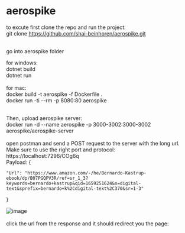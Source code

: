 # aerospike
to excute first clone the repo and run the project: <br />
git clone https://github.com/shai-beinhoren/aerospike.git <br /> <br />

go into aerospike folder <br />

for windows: <br />
dotnet build <br />
dotnet run <br />
 <br />
 for mac: <br />
 docker build -t aerospike -f Dockerfile . <br />
 docker run -ti --rm -p 8080:80 aerospike <br /> <br />


Then, upload aerospike server: <br />
docker run -d --name aerospike -p 3000-3002:3000-3002 aerospike/aerospike-server <br /> <br />
open postman and send a POST request to the server with the long url. Make sure to use the right port and protocol: <br />
https://localhost:7296/COg6q <br />
Payload:
{

    "Url": "https://www.amazon.com/-/he/Bernardo-Kastrup-ebook/dp/B07PGQPV3R/ref=sr_1_3?keywords=bernardo+kastrup&qid=1659251624&s=digital-   text&sprefix=bernardo+k%2Cdigital-text%2C370&sr=1-3"
}

![image](https://user-images.githubusercontent.com/5191999/182014723-5ff24873-eafa-412c-b6ca-3faf7b16e8c2.png) <br /> <br />
click the url from the response and it should redirect you the page: <br />
